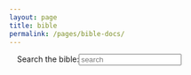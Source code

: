```yaml
---
layout: page  
title: bible  
permalink: /pages/bible-docs/  
---
```

<style>.header .nav {display:none;} .bible-wrapper{padding: 1em 0;}</style>
<div id="bible-docs" style="margin: 1em; text-align: justify;">
    <form id="bible-form" class="contact-form" style="max-width: none;">
        <label style="margin: 0;">Search the bible:<input type="search" name="q" id="q" placeholder="search"></label>
    </form>
    <div class="bible-wrapper">
        <p id="book"></p>
        <p id="dir"></p>
        <p id="type"></p>
        <p id="version"></p>
    </div>
</div>
<script src="https://ajax.googleapis.com/ajax/libs/jquery/3.1.1/jquery.min.js"></script>
<script>
(function( $ ) {
    'use strict';
    $('#bible-form').submit((event) => {
        event.preventDefault();
        let q = $("#q").val();
        $.ajax({
            url: `https://getbible.net/json?passage=${q}&version=valera`,
            contentType: "application/json",
            dataType: "jsonp",        
        }).then(function(response){
            let {book, book_name, book_nr, chapter, chapter_nr, direction, type, version} = response;
            
            if(book) {
                bookHandler(book, direction, type, version);
            } else {
                verseHandler(book_name, book_nr, chapter, chapter_nr, direction, type, version)
            }        
            
        });

    });
    function bookHandler(book, direction, type, version) {
        $('.bible-wrapper').html(`
            <div id="book">
                <p>Book: ${ book[0].book_name + book[0].chapter_nr + ':' +Object.keys(book[0].chapter) }</p>
                <p>Book Ref: ${book[0].book_ref}</p>
                <p>${ Object.keys(book[0].chapter)
                        .map(key => book[0].chapter[key].verse_nr + '. ' + book[0].chapter[key].verse + ' ')
                        .join('') }<br></p>
            </div>
            <p id="dir">direction: ${direction}</p>
            <p id="type">type: ${type}</p>
            <p id="version">version: ${version}</p>
            
        `);
    }
    function verseHandler(book_name, book_nr, chapter, chapter_nr, direction, type, version) {
        $('.bible-wrapper').html(`
            <div id="book">
                <p>Book: ${book_name + ' ' + chapter_nr}</p>
                <p>${ 
                    Object.keys(chapter)
                    .map(key => chapter[key].verse_nr + '. ' + chapter[key].verse + ' ').join('') }<br></p>                 
            </div>
            <p id="dir">direction: ${direction}</p>
            <p id="type">type: ${type}</p>
            <p id="version">version: ${version}</p>                
        `);
    }    
 
})( jQuery );
    
</script>